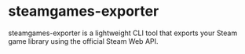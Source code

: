 # steamgames-exporter
steamgames-exporter is a lightweight CLI tool that exports your Steam game library using the official Steam Web API.
